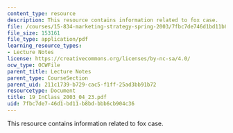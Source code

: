 ```yaml
---
content_type: resource
description: This resource contains information related to fox case.
file: /courses/15-834-marketing-strategy-spring-2003/7fbc7de746d1bd11b8bdbbb6cb904c36_19_InClass_2003_04_23.pdf
file_size: 153161
file_type: application/pdf
learning_resource_types:
- Lecture Notes
license: https://creativecommons.org/licenses/by-nc-sa/4.0/
ocw_type: OCWFile
parent_title: Lecture Notes
parent_type: CourseSection
parent_uid: 211c1739-b729-cac5-f1ff-25ad3bb91b72
resourcetype: Document
title: 19_InClass_2003_04_23.pdf
uid: 7fbc7de7-46d1-bd11-b8bd-bbb6cb904c36
---
```

This resource contains information related to fox case.